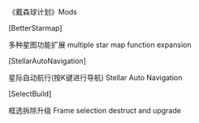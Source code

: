 《戴森球计划》Mods

[BetterStarmap]

多种星图功能扩展 multiple star map function expansion 


[StellarAutoNavigation]

星际自动航行(按K键进行导航) Stellar Auto Navigation 


[SelectBuild]

框选拆除升级 Frame selection destruct and upgrade



